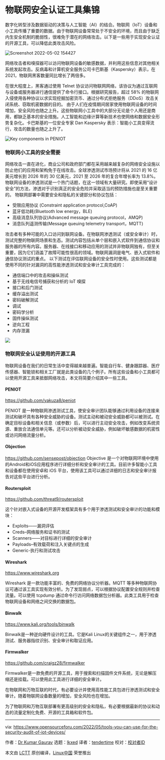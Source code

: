[#]: subject: "Tools You Can Use for the Security Audit of IoT Devices"
[#]: via: "https://www.opensourceforu.com/2022/05/tools-you-can-use-for-the-security-audit-of-iot-devices/"
[#]: author: "Dr Kumar Gaurav https://www.opensourceforu.com/author/dr-gaurav-kumar/"
[#]: collector: "lkxed"
[#]: translator: "tendertime "
[#]: reviewer: " "
[#]: publisher: " "
[#]: url: " "

物联网安全认证工具集锦
======

数字化转型涉及数据驱动的决策与人工智能（AI）的结合。物联网（IoT）设备和小工具传播了重要的数据。由于物联网设备常常处于不安全的环境，而且由于缺乏内生安全机制的脆弱性，很难免于潜在的网络攻击。以下是一些用于实现安全认证的开源工具，可以降低此类攻击风险。

![Screenshot 2022-05-02 154427][1]

网络攻击者和嗅探器可以访问物联网设备的敏感数据，并利用这些信息对其他相关系统发起攻击。反病毒和计算机安全服务公司卡巴斯基（Kaspersky）表示，在 2021，物联网黑客数量同比增长了两倍多。

在很大程度上，黑客通过使用 Telnet 协议访问物联网网络，该协议为通过互联网与设备或服务器进行通信提供了命令行接口。根据研究报告，超过 58% 的物联网入侵使用各种协议以求实现挖掘加密货币、通过分布式拒绝服务（DDoS）攻击关闭系统、窃取机密数据的目的。
由于人们在疫情期间居家使用物联网设备的时间增加，安全风险也随之上升。这些物联网小工具中的大部分无论是个人用还是商用，都缺乏基本的安全措施。人工智能和边缘计算等新技术也使网络和数据安全形势复杂化。卡巴斯基的一位安全专家 Dan Kaspersky 表示：智能小工具变得流行，攻击的数量也随之上升了。

![Key components in PENIOT][2]

### 物联网小工具的安全需要

网络攻击一直在进化，商业公司和政府部门都在采用越来越复杂的网络安全设施以防止他们的应用和架构免于在线攻击。全球渗透测试市场预计将从 2021 的 16 亿美元增长到 2026 年的 30 亿美元，2021 至 2026 年的复合年增长率为 13.8%。
物联网设备的渗透测试是一个热门话题，在这一领域有大量研究。即使采用“设计安全”的方法，渗透对于识别真正的安全危险并采取适当的预防措施也是至关重要的。
物联网部署中需要安全和隐私的关键部分和协议包括：

* 受限应用协议 (Constraint application protocol,CoAP)
* 蓝牙低功耗(Bluetooth low energy，BLE)
* 高级消息队列协议(Advanced message queuing protocol，AMQP)
* 消息队列遥测传输(Message queuing telemetry transport，MQTT)

攻击者有多种可能的入口访问到联网设备。在物联网渗透测试（或安全审计）时，测试完整的物联网场景和生态。测试内容包括从单个层和嵌入式软件到通信协议和服务器的所有内容。服务器、在线接口和移动应用的测试并非物联网独有，但至关重要，因为它们涵盖了故障可能性很高的领域。物联网漏洞是电气、嵌入式软件和通信协议测试的重点。
以下测试在评估联网设备的安全性时使用。这些测试都是使用不同的针对漏洞的高性能渗透测试和安全审计工具完成的：

* 通信端口中的攻击和操纵测试
* 基于无线电信号捕获和分析的 IoT 嗅探
* 接口和后门测试
* 缓存溢出测试
* 密码破解测试
* 调试
* 密码学分析
* 固件操纵测试
* 逆向工程
* 内存泄漏

![][3]

### 物联网安全认证使用的开源工具

物联网设备在我们的日常生活中变得越来越普遍。智能自行车、健身跟踪器、医疗传感器、智能锁和相关工厂就是此类设备的几个例子。所有这些设备和小工具都可以使用开源工具来抵御网络攻击，本文将简要介绍其中一些工具。

#### PENIOT

https://github.com/yakuza8/peniot

PENIOT 是一种物联网渗透测试工具，使安全审计团队能够通过利用设备的连接来测试和破坏具有各种安全威胁的设备。测试主动和被动安全威胁都可以被测试。在确定目标设备和相关信息（或参数）后，可以进行主动安全攻击，例如改变系统资源、重放合法通信单元等。还可以分析被动安全威胁，例如破坏敏感数据的机密性或访问网络流量分析。

#### Objection

https://github.com/sensepost/objection
Objective 是一个对物联网环境中使用的Android和iOS应用程序进行详细分析和安全审计的工具。目前许多智能小工具和设备都在使用安卓和 iOS 平台，使用该工具可以通过详细的日志和安全审计报告对这些平台进行分析。

#### Routersploit

https://github.com/threat9/routersploit

这个针对嵌入式设备的开源开发框架具有多个用于渗透测试和安全审计的功能和模块：
* Exploits——漏洞评估
* Creds–网络服务和证书的测试
* Scanners——对目标进行详细的安全审计
* Payloads–有效载荷和注入关键点的生成
* Generic-执行和测试攻击

#### Wireshark

https://www.wireshark.org

Wireshark 是一款功能丰富的、免费的网络协议分析器。MQTT 等多种物联网协议可通过该工具实现有效分析。为了发现弱点，可以根据协议配置安全规则并检查流量。可以使用 tcpdump 通过命令行访问网络数据包分析器。此类工具用于检查物联网设备和网络之间交换的数据包。

#### Binwalk

https://www.kali.org/tools/binwalk

Binwalk是一种逆向硬件设计的工具。它是Kali Linux的关键组件之一，用于渗透测试、服务器指纹识别、安全审计和取证应用。


#### Firmwalker

https://github.com/craigz28/firmwalker

Firmwalker是一款免费的开源工具，用于搜索和扫描固件文件系统，无论是解压缩还是挂载。可以使用此工具进行详细的安全审计。

在物联网和万物互联的时代，有必要设计并使用高性能工具包进行渗透测试和安全审计。随着物联网设备数量的增加，安全风险也在增加。

为了物联网和万物互联部署有更高级别的安全和隐私，有必要根据最新的协议和动态的流量定制化免费、开源的工具箱和软件包。

--------------------------------------------------------------------------------

via: https://www.opensourceforu.com/2022/05/tools-you-can-use-for-the-security-audit-of-iot-devices/

作者：[Dr Kumar Gaurav][a]
选题：[lkxed][b]
译者：[tendertime](https://github.com/tendertime)
校对：[校对者ID](https://github.com/校对者ID)

本文由 [LCTT](https://github.com/LCTT/TranslateProject) 原创编译，[Linux中国](https://linux.cn/) 荣誉推出

[a]: https://www.opensourceforu.com/author/dr-gaurav-kumar/
[b]: https://github.com/lkxed
[1]: https://www.opensourceforu.com/wp-content/uploads/2022/03/Screenshot-2022-05-02-154427-696x422.png
[2]: https://www.opensourceforu.com/wp-content/uploads/2022/03/Figure-1-Key-components-in-PENIOT.jpg
[3]: https://www.opensourceforu.com/wp-content/uploads/2022/03/Screenshot-2022-05-02-153653-590x282.png
